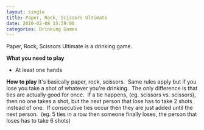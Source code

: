 ```yaml
---
layout: single
title: Paper, Rock, Scissors Ultimate
date: 2010-02-08 15:59:00
categories: Drinking Games
---
```

Paper, Rock, Scissors Ultimate is a drinking game.

<strong>What you need to play</strong>
<ul>
	<li>At least one hands</li>
</ul>
<strong>How to play</strong>
It's basically paper, rock, scissors.  Same rules apply but if you lose you take a shot of whatever you're drinking.  The only difference is that ties are actually good for once.  If a tie happens, (eg. scissors vs. scissors), then no one takes a shot, but the next person that lose has to take 2 shots instead of one.  If consecutive ties occur then they are just added until the next person.  (eg. 5 ties in a row then someone finally loses, the person that loses has to take 6 shots)
